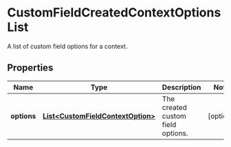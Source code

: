 

# CustomFieldCreatedContextOptionsList

A list of custom field options for a context.

## Properties

Name | Type | Description | Notes
------------ | ------------- | ------------- | -------------
**options** | [**List&lt;CustomFieldContextOption&gt;**](CustomFieldContextOption.md) | The created custom field options. |  [optional]



